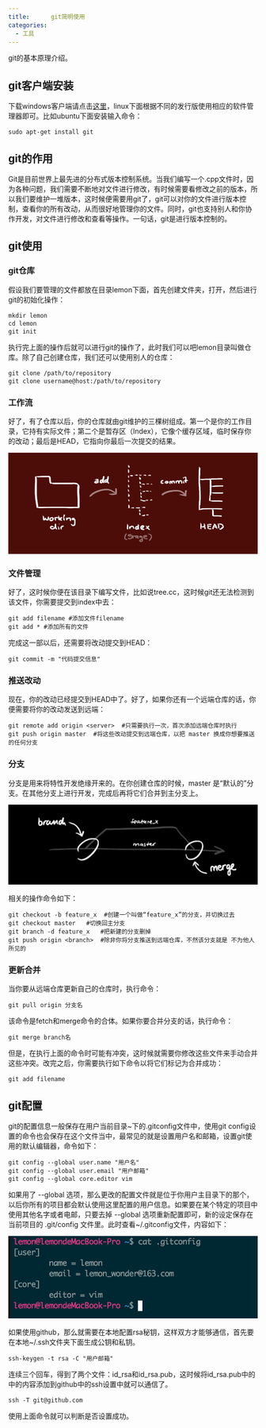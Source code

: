 ```yaml
---
title:      git简明使用
categories:
  - 工具
---
```


git的基本原理介绍。

## git客户端安装

下载windows客户端请点击[这里](http://msysgit.github.io/)，linux下面根据不同的发行版使用相应的软件管理器即可。比如ubuntu下面安装输入命令：

	sudo apt-get install git

## git的作用

Git是目前世界上最先进的分布式版本控制系统。当我们编写一个.cpp文件时，因为各种问题，我们需要不断地对文件进行修改，有时候需要看修改之前的版本，所以我们要维护一堆版本，这时候便需要用git了，git可以对你的文件进行版本控制，查看你的所有改动，从而很好地管理你的文件。同时，git也支持别人和你协作开发，对文件进行修改和查看等操作。一句话，git是进行版本控制的。

## git使用

### git仓库
假设我们要管理的文件都放在目录lemon下面，首先创建文件夹，打开，然后进行git的初始化操作：

	mkdir lemon
	cd lemon
	git init

执行完上面的操作后就可以进行git的操作了，此时我们可以吧lemon目录叫做仓库。除了自己创建仓库，我们还可以使用别人的仓库：

	git clone /path/to/repository
	git clone username@host:/path/to/repository

### 工作流

好了，有了仓库以后，你的仓库就由git维护的三棵树组成。第一个是你的工作目录，它持有实际文件；第二个是暂存区（Index），它像个缓存区域，临时保存你的改动；最后是HEAD，它指向你最后一次提交的结果。

![tree](/images/git/1.png)

### 文件管理

好了，这时候你便在该目录下编写文件，比如说tree.cc，这时候git还无法检测到该文件，你需要提交到index中去：

	git add filename #添加文件filename
	git add * #添加所有的文件

完成这一部以后，还需要将改动提交到HEAD：

	git commit -m "代码提交信息"

### 推送改动

现在，你的改动已经提交到HEAD中了。好了，如果你还有一个远端仓库的话，你便需要将你的改动发送到远端：

	git remote add origin <server>  #只需要执行一次，首次添加远端仓库时执行
	git push origin master  #将这些改动提交到远端仓库，以把 master 换成你想要推送的任何分支

### 分支

分支是用来将特性开发绝缘开来的。在你创建仓库的时候，master 是“默认的”分支。在其他分支上进行开发，完成后再将它们合并到主分支上。

![branch](/images/git/2.png)

相关的操作命令如下：

	git checkout -b feature_x  #创建一个叫做“feature_x”的分支，并切换过去
	git checkout master   #切换回主分支
	git branch -d feature_x   #把新建的分支删掉
	git push origin <branch>  #除非你将分支推送到远端仓库，不然该分支就是 不为他人所见的

### 更新合并

当你要从远端仓库更新自己的仓库时，执行命令：

	git pull origin 分支名

该命令是fetch和merge命令的合体。如果你要合并分支的话，执行命令：

	git merge branch名

但是，在执行上面的命令时可能有冲突，这时候就需要你修改这些文件来手动合并这些冲突。改完之后，你需要执行如下命令以将它们标记为合并成功：

	git add filename

## git配置

git的配置信息一般保存在用户当前目录~下的.gitconfig文件中，使用git config设置的命令也会保存在这个文件当中，最常见的就是设置用户名和邮箱，设置git使用的默认编辑器，命令如下：

	git config --global user.name "用户名"
	git config --global user.email "用户邮箱"
	git config --global core.editor vim

如果用了 --global 选项，那么更改的配置文件就是位于你用户主目录下的那个，以后你所有的项目都会默认使用这里配置的用户信息。如果要在某个特定的项目中使用其他名字或者电邮，只要去掉 --global 选项重新配置即可，新的设定保存在当前项目的 .git/config 文件里。此时查看~/.gitconfig文件，内容如下：

![gitconfig](/images/git/3.png)

如果使用github，那么就需要在本地配置rsa秘钥，这样双方才能够通信，首先要在本地~/.ssh文件夹下面生成公钥和私钥。

	ssh-keygen -t rsa -C "用户邮箱"

连续三个回车，得到了两个文件：id_rsa和id_rsa.pub，这时候将id_rsa.pub中的中的内容添加到github中的ssh设置中就可以通信了。

	ssh -T git@github.com

使用上面命令就可以判断是否设置成功。

